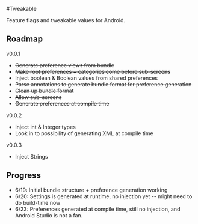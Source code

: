 #Tweakable

Feature flags and tweakable values for Android.

## Roadmap

v0.0.1

* ~~Generate preference views from bundle~~
* ~~Make root preferences + categories come before sub-screens~~
* Inject boolean & Boolean values from shared preferences
* ~~Parse annotations to generate bundle format for preference generation~~
* ~~Clean up bundle format~~
* ~~Allow sub-screens~~
* ~~Generate preferences at compile time~~

v0.0.2

* Inject int & Integer types
* Look in to possibility of generating XML at compile time

v0.0.3

* Inject Strings


## Progress

- 6/19: Initial bundle structure + preference generation working
- 6/20: Settings is generated at runtime, no injection yet -- might need to do build-time now
- 6/23: Preferences generated at compile time, still no injection, and Android Studio is not a fan.
